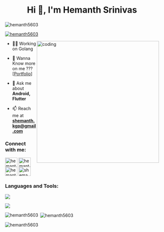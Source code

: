 <h1 align="center">Hi 👋, I'm Hemanth Srinivas</h1>
<h3 align="center"></h3>



<p align="left"> <img src="https://komarev.com/ghpvc/?username=hemanth5603&label=Profile%20views&color=0e75b6&style=flat" alt="hemanth5603" /> </p>

<p align="left"> <a href="https://github.com/ryo-ma/github-profile-trophy"><img src="https://github-profile-trophy.vercel.app/?username=hemanth5603" alt="hemanth5603" /></a> </p>
<img align ="right" alt ="coding" width = "400" src="https://cdn.dribbble.com/users/1162077/screenshots/3848914/media/7ed7d5ca074b48b328150e5a231e8d1f.gif">



- 👨‍💻 Working on Golang

- 🔭 Wanna Know more on me ??? [[Portfolio](https://coderxop.vercel.app/)]

- 💬 Ask me about **Android, Flutter**

- 📫 Reach me at **shemanth.kgp@gmail.com**

<h3 align="left">Connect with me:</h3>
<p align="left">
<a href="https://www.linkedin.com/in/hemanth-srinivas-a20b21231" target="blank"><img align="center" src="https://skillicons.dev/icons?i=linkedin" alt="hemanth srinivas" height="30" width="40" /></a>
<a href="https://instagram.com/hemanth56036" target="blank"><img align="center" src="https://skillicons.dev/icons?i=instagram" alt="hemanth56036" height="30" width="40" /></a>
<a href="https://www.leetcode.com/hemanth_5603" target="blank"><img align="center" src="https://raw.githubusercontent.com/rahuldkjain/github-profile-readme-generator/master/src/images/icons/Social/leet-code.svg" alt="hemanth_5603" height="30" width="40" /></a>
<a href="https://auth.geeksforgeeks.org/user/shemanthkgp" target="blank"><img align="center" src="https://raw.githubusercontent.com/rahuldkjain/github-profile-readme-generator/master/src/images/icons/Social/geeks-for-geeks.svg" alt="shemanthkgp" height="30" width="40" /></a>
</p>

<h3 align="left">Languages and Tools:</h3>
<p align="left">
  <a href="https://skillicons.dev">
    <img src="https://skillicons.dev/icons?i=flutter,golang,kafka,firebase,dart,androidstudio,postgres,cassandra" />
  </a>
</p>

<p align="left">
  <a href="https://skillicons.dev">
    <img src="https://skillicons.dev/icons?i=cpp,java,python,nodejs,express,html,css,javascript,docker,figma,mongodb,github,postman" />
  </a>
</p>

<p><img align="left" src="https://github-readme-stats.vercel.app/api/top-langs?username=hemanth5603&show_icons=true&locale=en&layout=compact" alt="hemanth5603" /></p>

<p>&nbsp;<img align="center" src="https://github-readme-stats.vercel.app/api?username=hemanth5603&show_icons=true&locale=en" alt="hemanth5603" /></p>

<p><img align="center" src="https://github-readme-streak-stats.herokuapp.com/?user=hemanth5603&" alt="hemanth5603" /></p>

